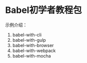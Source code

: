 # Babel初学者教程包

示例介绍：

1. babel-with-cli
2. babel-with-gulp
3. babel-with-browser
4. babel-with-webpack
5. babel-with-mocha

